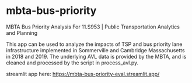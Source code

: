 # mbta-bus-priority
MBTA Bus Priority Analysis For 11.S953 | Public Transportation Analytics and Planning

This app can be used to analyze the impacts of TSP and bus priority lane infrastructure implemented in Sommerville and Cambridge Massachusetts in 2018 and 2019. The underlying AVL data is provided by the MBTA, and is cleaned and processed by the script in process_avl.py.

streamlit app here: https://mbta-bus-priority-eval.streamlit.app/

